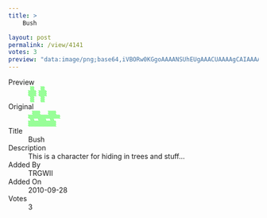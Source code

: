 ```yaml
---
title: >
    Bush

layout: post
permalink: /view/4141
votes: 3
preview: "data:image/png;base64,iVBORw0KGgoAAAANSUhEUgAAACUAAAAgCAIAAAAaMSbnAAAABnRSTlMA/wD/AP5AXyvrAAAAV0lEQVRIiWP4//8fHBn/N8ZKEomI0c7EQGdAhhsp8eKA+m80/oZe/OFyEZEeJVX7QMQfPb04Gn9UBqPxNxp/gzn+iHEpkWi0/httv9DUf6PxNxp/gyz+AG9Sz1yMWiwCAAAAAElFTkSuQmCC"
---
```

<dl class="side-by-side">
<dt>Preview</dt>
<dd>
    <img class="preview" src="data:image/png;base64,iVBORw0KGgoAAAANSUhEUgAAACUAAAAgCAIAAAAaMSbnAAAABnRSTlMA/wD/AP5AXyvrAAAAV0lEQVRIiWP4//8fHBn/N8ZKEomI0c7EQGdAhhsp8eKA+m80/oZe/OFyEZEeJVX7QMQfPb04Gn9UBqPxNxp/gzn+iHEpkWi0/httv9DUf6PxNxp/gyz+AG9Sz1yMWiwCAAAAAElFTkSuQmCC">
</dd>
<dt>Original</dt>
<dd>
    <img class="preview" src="data:image/png;base64,iVBORw0KGgoAAAANSUhEUgAAAEAAAAAgCAYAAACinX6EAAAAYUlEQVR42u3WMQoAIAgF0O7k/c9WU3OEg5TPxa3wCR/HOFTMmJmerer/AUDoDmD7MgDC3wDZx1/vACB0B7B9GQABwM1dUH00lV993wNA6AbQKuAAQABgeAAQABgeAAQAuxbSC1KqX6sPUwAAAABJRU5ErkJggg==">
</dd>
<dt>Title</dt>
<dd>Bush</dd>
<dt>Description</dt>
<dd>This is a character for hiding in trees and stuff...</dd>
<dt>Added By</dt>
<dd>TRGWII</dd>
<dt>Added On</dt>
<dd>2010-09-28</dd>
<dt>Votes</dt>
<dd>3</dd>
</dl>
